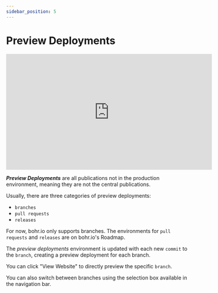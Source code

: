 ```yaml
---
sidebar_position: 5
---
```


# Preview Deployments

<div style={{textAlign: 'center'}}><iframe width="560" height="315" src="https://www.youtube.com/embed/dhCFLx4qvFk" title="YouTube video player" frameBorder="0" allow="accelerometer; autoplay; clipboard-write; encrypted-media; gyroscope; picture-in-picture" allowFullScreen style={{ maxWidth: '100%' }}></iframe></div>

***Preview Deployments*** are all publications not in the production environment, meaning they are not the central publications.

Usually, there are three categories of preview deployments:

- `branches`
- `pull requests`
- `releases`

For now, bohr.io only supports branches. The environments for `pull requests` and `releases` are on bohr.io's Roadmap.

The *preview deployments* environment is updated with each new `commit` to the `branch`, creating a preview deployment for each branch.

You can click "View Website" to directly preview the specific `branch`.

You can also switch between branches using the selection box available in the navigation bar.


